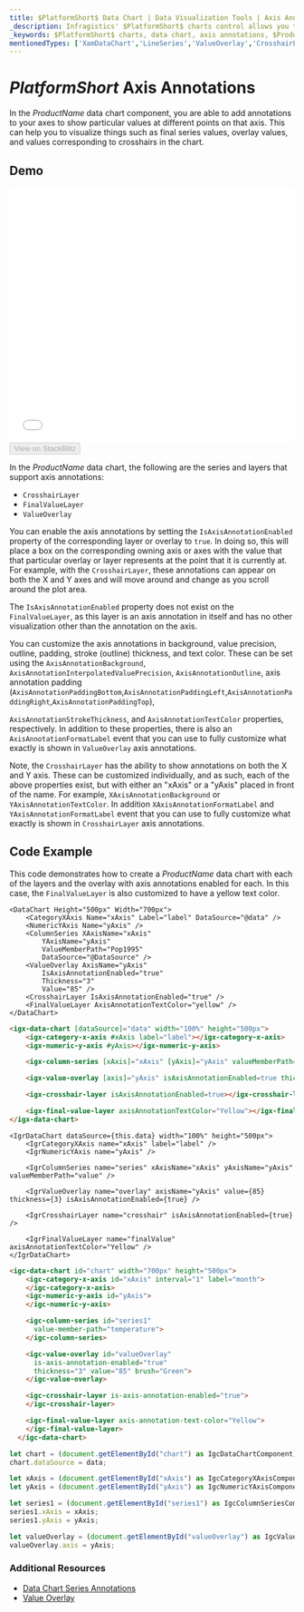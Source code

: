 ```yaml
---
title: $PlatformShort$ Data Chart | Data Visualization Tools | Axis Annotations | Infragistics
_description: Infragistics' $PlatformShort$ charts control allows you to add annotations to your $PlatformShort$ chart axes, such as Crosshair layer, final value layer and value overlay. Improve your $PlatformShort$ charts and visualizations with $ProductName$
_keywords: $PlatformShort$ charts, data chart, axis annotations, $ProductName$, Infragistics
mentionedTypes: ['XamDataChart','LineSeries','ValueOverlay','CrosshairLayer']
---
```

# $PlatformShort$ Axis Annotations

In the $ProductName$ data chart component, you are able to add annotations to your axes to show particular values at different points on that axis. This can help you to visualize things such as final series values, overlay values, and values corresponding to crosshairs in the chart.

## Demo

<div class="sample-container loading" style="height: 450px">
    <iframe id="data-chart-axis-locations-iframe" src='{environment:dvDemosBaseUrl}/charts/data-chart-axis-annotations' width="100%" height="100%" seamless frameBorder="0" onload="onXPlatSampleIframeContentLoaded(this);"></iframe>
</div>
<div>
    <button data-localize="stackblitz" disabled class="stackblitz-btn" data-iframe-id="data-chart-axis-locations-iframe" data-demos-base-url="{environment:dvDemosBaseUrl}">View on StackBlitz
    </button>
<sample-button src="charts/data-chart/axis-annotations"></sample-button>

</div>

<div class="divider--half"></div>

In the $ProductName$ data chart, the following are the series and layers that support axis annotations:

- `CrosshairLayer`
- `FinalValueLayer`
- `ValueOverlay`

You can enable the axis annotations by setting the `IsAxisAnnotationEnabled` property of the corresponding layer or overlay to `true`. In doing so, this will place a box on the corresponding owning axis or axes with the value that that particular overlay or layer represents at the point that it is currently at. For example, with the `CrosshairLayer`, these annotations can appear on both the X and Y axes and will move around and change as you scroll around the plot area.

The `IsAxisAnnotationEnabled` property does not exist on the `FinalValueLayer`, as this layer is an axis annotation in itself and has no other visualization other than the annotation on the axis.

You can customize the axis annotations in background, value precision, outline, padding, stroke (outline) thickness, and text color. These can be set using the `AxisAnnotationBackground`, `AxisAnnotationInterpolatedValuePrecision`, `AxisAnnotationOutline`, axis annotation padding (`AxisAnnotationPaddingBottom`,`AxisAnnotationPaddingLeft`,`AxisAnnotationPaddingRight`,`AxisAnnotationPaddingTop`),

`AxisAnnotationStrokeThickness`, and `AxisAnnotationTextColor` properties, respectively. In addition to these properties, there is also an `AxisAnnotationFormatLabel` event that you can use to fully customize what exactly is shown in `ValueOverlay` axis annotations.

Note, the `CrosshairLayer` has the ability to show annotations on both the X and Y axis. These can be customized individually, and as such, each of the above properties exist, but with either an "xAxis" or a "yAxis" placed in front of the name. For example, `XAxisAnnotationBackground` or `YAxisAnnotationTextColor`. In addition `XAxisAnnotationFormatLabel` and `YAxisAnnotationFormatLabel` event that you can use to fully customize what exactly is shown in `CrosshairLayer` axis annotations.

## Code Example
This code demonstrates how to create a $ProductName$ data chart with each of the layers and the overlay with axis annotations enabled for each. In this case, the `FinalValueLayer` is also customized to have a yellow text color.

```razor
<DataChart Height="500px" Width="700px">
    <CategoryXAxis Name="xAxis" Label="label" DataSource="@data" />
    <NumericYAxis Name="yAxis" />
    <ColumnSeries XAxisName="xAxis"
        YAxisName="yAxis"
        ValueMemberPath="Pop1995"
        DataSource="@DataSource" />
    <ValueOverlay AxisName="yAxis"
        IsAxisAnnotationEnabled="true"
        Thickness="3"
        Value="85" />
    <CrosshairLayer IsAxisAnnotationEnabled="true" />
    <FinalValueLayer AxisAnnotationTextColor="yellow" />
</DataChart>
```

```html
<igx-data-chart [dataSource]="data" width="100%" height="500px">
    <igx-category-x-axis #xAxis label="label"></igx-category-x-axis>
    <igx-numeric-y-axis #yAxis></igx-numeric-y-axis>

    <igx-column-series [xAxis]="xAxis" [yAxis]="yAxis" valueMemberPath="value"></igx-column-series>

    <igx-value-overlay [axis]="yAxis" isAxisAnnotationEnabled=true thickness=3 value=85></igx-value-overlay>

    <igx-crosshair-layer isAxisAnnotationEnabled=true></igx-crosshair-layer>

    <igx-final-value-layer axisAnnotationTextColor="Yellow"></igx-final-value-layer>
</igx-data-chart>
```

```tsx
<IgrDataChart dataSource={this.data} width="100%" height="500px">
    <IgrCategoryXAxis name="xAxis" label="label" />
    <IgrNumericYAxis name="yAxis" />

    <IgrColumnSeries name="series" xAxisName="xAxis" yAxisName="yAxis" valueMemberPath="value" />

    <IgrValueOverlay name="overlay" axisName="yAxis" value={85} thickness={3} isAxisAnnotationEnabled={true} />

    <IgrCrosshairLayer name="crosshair" isAxisAnnotationEnabled={true} />

    <IgrFinalValueLayer name="finalValue" axisAnnotationTextColor="Yellow" />
</IgrDataChart>
```

```html
<igc-data-chart id="chart" width="700px" height="500px">
    <igc-category-x-axis id="xAxis" interval="1" label="month">
    </igc-category-x-axis>
    <igc-numeric-y-axis id="yAxis">
    </igc-numeric-y-axis>

    <igc-column-series id="series1"
      value-member-path="temperature">
    </igc-column-series>

    <igc-value-overlay id="valueOverlay"
      is-axis-annotation-enabled="true"
      thickness="3" value="85" brush="Green">
    </igc-value-overlay>

    <igc-crosshair-layer is-axis-annotation-enabled="true">
    </igc-crosshair-layer>

    <igc-final-value-layer axis-annotation-text-color="Yellow">
    </igc-final-value-layer>
  </igc-data-chart>
```

```ts
let chart = (document.getElementById("chart") as IgcDataChartComponent);
chart.dataSource = data;

let xAxis = (document.getElementById("xAxis") as IgcCategoryXAxisComponent);
let yAxis = (document.getElementById("yAxis") as IgcNumericYAxisComponent);

let series1 = (document.getElementById("series1") as IgcColumnSeriesComponent);
series1.xAxis = xAxis;
series1.yAxis = yAxis;

let valueOverlay = (document.getElementById("valueOverlay") as IgcValueOverlayComponent);
valueOverlay.axis = yAxis;
```

### Additional Resources

- [Data Chart Series Annotations](data-chart-series-annotations.md)
- [Value Overlay](data-chart-value-overlay.md)



